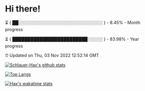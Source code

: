 # Hi there!

⏳ { ██░░░░░░░░░░░░░░░░░░░░░░░░░░░░ } - 8.45% - Month progress

⏳ { █████████████████████████░░░░░ } - 83.98% - Year progress

⏰ Updated on Thu, 03 Nov 2022 12:52:14 GMT


[![Schlauer-Hax's github stats](https://github-readme-stats.vercel.app/api?username=Schlauer-Hax&show_icons=true&theme=dark&count_private=true)](https://github.com/Schlauer-Hax)


[![Top Langs](https://github-readme-stats.vercel.app/api/top-langs/?username=Schlauer-Hax&layout=compact&theme=dark)](https://github.com/Schlauer-Hax?tab=repositories)


[![Hax's wakatime stats](https://github-readme-stats.vercel.app/api/wakatime?username=Hax&theme=dark)](https://wakatime.com/@Hax)

